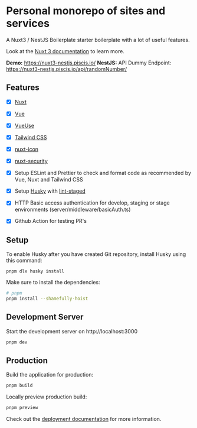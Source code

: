 # Personal monorepo of sites and services

A Nuxt3 / NestJS Boilerplate starter boilerplate with a lot of useful features.

Look at the [Nuxt 3 documentation](https://nuxt.com/docs/getting-started/introduction) to learn more.

**Demo:** https://nuxt3-nestjs.piscis.io/
**NestJS:** API Dummy Endpoint: https://nuxt3-nestjs.piscis.io/api/randomNumber/

## Features

- [x] [Nuxt](https://v3.nuxtjs.org)
- [x] [Vue](https://vuejs.org)
- [x] [VueUse](https://vueuse.org/guide/#nuxt)
- [x] [Tailwind CSS](https://tailwindcss.nuxtjs.org)
- [x] [nuxt-icon](https://github.com/nuxt-modules/icon)
- [x] [nuxt-security](https://github.com/Baroshem/nuxt-security)

- [x] Setup ESLint and Prettier to check and format code as recommended by Vue, Nuxt and Tailwind CSS
- [x] Setup [Husky](https://typicode.github.io/husky/) with [lint-staged](https://github.com/okonet/lint-staged)

- [x] HTTP Basic access authentication for develop, staging or stage environments (server/middleware/basicAuth.ts)
- [x] Github Action for testing PR's

## Setup

To enable Husky after you have created Git repository, install Husky using this command:

```shell
pnpm dlx husky install
```

Make sure to install the dependencies:

```bash
# pnpm
pnpm install --shamefully-hoist
```

## Development Server

Start the development server on http://localhost:3000

```bash
pnpm dev
```

## Production

Build the application for production:

```bash
pnpm build
```

Locally preview production build:

```bash
pnpm preview
```

Check out the [deployment documentation](https://nuxt.com/docs/getting-started/deployment) for more information.

